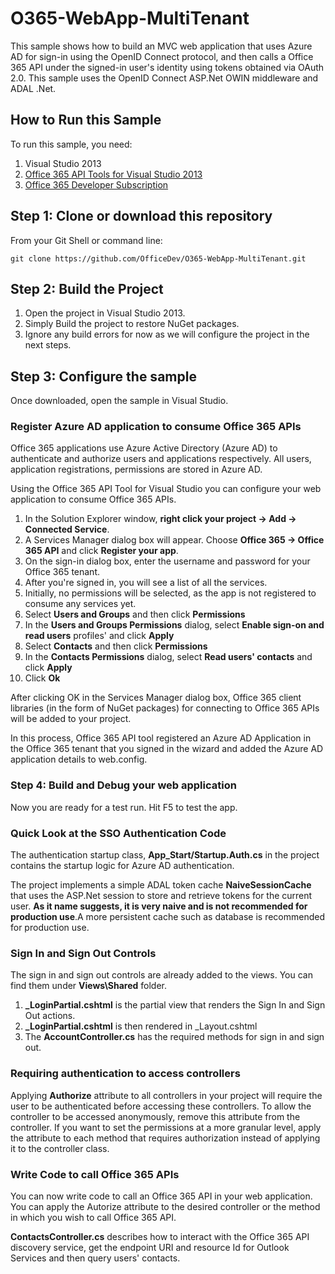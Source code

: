 O365-WebApp-MultiTenant
=======================

This sample shows how to build an MVC web application that uses Azure AD for sign-in using the OpenID Connect protocol, and then calls a Office 365 API under the signed-in user's identity using tokens obtained via OAuth 2.0. This sample uses the OpenID Connect ASP.Net OWIN middleware and ADAL .Net.

## How to Run this Sample
To run this sample, you need:

1. Visual Studio 2013
2. [Office 365 API Tools for Visual Studio 2013](https://visualstudiogallery.msdn.microsoft.com/7e947621-ef93-4de7-93d3-d796c43ba34f)
3. [Office 365 Developer Subscription](https://portal.office.com/Signup/Signup.aspx?OfferId=6881A1CB-F4EB-4db3-9F18-388898DAF510&DL=DEVELOPERPACK&ali=1)

## Step 1: Clone or download this repository
From your Git Shell or command line:

`git clone https://github.com/OfficeDev/O365-WebApp-MultiTenant.git`

## Step 2: Build the Project
1. Open the project in Visual Studio 2013.
2. Simply Build the project to restore NuGet packages.
3. Ignore any build errors for now as we will configure the project in the next steps.

## Step 3: Configure the sample
Once downloaded, open the sample in Visual Studio.

### Register Azure AD application to consume Office 365 APIs
Office 365 applications use Azure Active Directory (Azure AD) to authenticate and authorize users and applications respectively. All users, application registrations, permissions are stored in Azure AD.

Using the Office 365 API Tool for Visual Studio you can configure your web application to consume Office 365 APIs. 

1. In the Solution Explorer window, **right click your project -> Add -> Connected Service**.
2. A Services Manager dialog box will appear. Choose **Office 365 -> Office 365 API** and click **Register your app**.
3. On the sign-in dialog box, enter the username and password for your Office 365 tenant. 
4. After you're signed in, you will see a list of all the services. 
5. Initially, no permissions will be selected, as the app is not registered to consume any services yet.
6. Select **Users and Groups** and then click **Permissions**
7. In the **Users and Groups Permissions** dialog, select **Enable sign-on and read users** profiles' and click **Apply**
8. Select **Contacts** and then click **Permissions**
9. In the **Contacts Permissions** dialog, select **Read users' contacts** and click **Apply**
10. Click **Ok**

After clicking OK in the Services Manager dialog box, Office 365 client libraries (in the form of NuGet packages) for connecting to Office 365 APIs will be added to your project. 

In this process, Office 365 API tool registered an Azure AD Application in the Office 365 tenant that you signed in the wizard and added the Azure AD application details to web.config. 

### Step 4: Build and Debug your web application
Now you are ready for a test run. Hit F5 to test the app.

### Quick Look at the SSO Authentication Code
The authentication startup class, **App_Start/Startup.Auth.cs** in the project contains the startup logic for Azure AD authentication. 

The project implements a simple ADAL token cache **NaiveSessionCache** that uses the ASP.Net session to store and retrieve tokens for the current user. **As it name suggests, it is very naive and is not recommended for production use**.A more persistent cache such as database is recommended for production use.

### Sign In and Sign Out Controls
The sign in and sign out controls are already added to the views. You can find them under **Views\Shared** folder.
1. **_LoginPartial.cshtml** is the partial view that renders the Sign In and Sign Out actions.
2. **_LoginPartial.cshtml** is then rendered in _Layout.cshtml
3. The **AccountController.cs** has the required methods for sign in and sign out.

### Requiring authentication to access controllers
Applying **Authorize** attribute to all controllers in your project will require the user to be authenticated before accessing these controllers. To allow the controller to be accessed anonymously, remove this attribute from the controller. If you want to set the permissions at a more granular level, apply the attribute to each method that requires authorization instead of applying it to the controller class.

### Write Code to call Office 365 APIs
You can now write code to call an Office 365 API in your web application. You can apply the Autorize attribute to the desired controller or the method in which you wish to call Office 365 API.

**ContactsController.cs** describes how to interact with the Office 365 API discovery service, get the endpoint URI and resource Id for Outlook Services and then query users' contacts.




